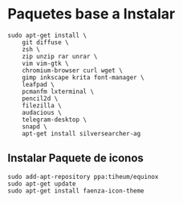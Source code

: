 # Paquetes base a Instalar
   
	sudo apt-get install \
		git diffuse \
		zsh \
		zip unzip rar unrar \
		vim vim-gtk \
		chromium-browser curl wget \
		gimp inkscape krita font-manager \
		leafpad \
		pcmanfm lxterminal \
		pencil2d \
		filezilla \
		audacious \
		telegram-desktop \
		snapd \
		apt-get install silversearcher-ag


## Instalar Paquete de iconos
   
   	sudo add-apt-repository ppa:tiheum/equinox
   	sudo apt-get update
   	sudo apt-get install faenza-icon-theme